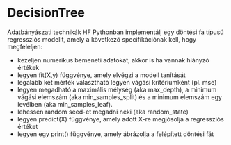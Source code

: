 # DecisionTree
Adatbányászati technikák HF
Pythonban implementálj egy döntési fa típusú regressziós modellt, amely a következő specifikációnak kell, hogy megfeleljen:

<ul>
<li>kezeljen numerikus bemeneti adatokat, akkor is ha vannak hiányzó értékek</li>
<li>legyen fit(X,y) függvénye, amely elvégzi a modell tanítását</li>
<li>legalább két mérték választható legyen vágási kritériumként (pl. mse)</li>
<li>legyen megadható a maximális mélység (aka max_depth), a minimum vágási elemszám (aka min_samples_split) és a minimum elemszám egy levélben (aka min_samples_leaf).</li>
<li>lehessen random seed-et megadni neki (aka random_state)</li>
<li>legyen predict(X) függvénye, amely adott X-re megjósolja a regressziós értéket</li>
<li>legyen egy print() függvénye, amely ábrázolja a felépített döntési fát </li>
 </ul>
